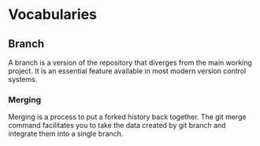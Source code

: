 # Vocabularies

## Branch
A branch is a version of the repository that diverges from the main working project. It is an essential feature available in most modern version control systems. 

### Merging
Merging is a process to put a forked history back together. The git merge command facilitates you to take the data created by git branch and integrate them into a single branch.